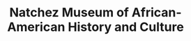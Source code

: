 ---
layout: repo
title: "Natchez Museum of African-American History and Culture"
id: 23585
permalink: repos/23585/
---
